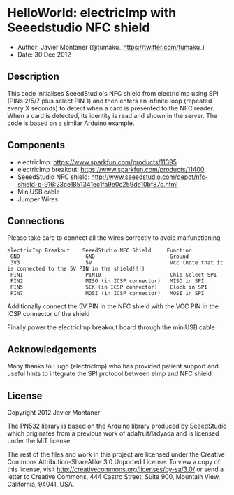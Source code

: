 HelloWorld: electricImp with Seeedstudio NFC shield
====================================================
- Author: Javier Montaner (@tumaku_ https://twitter.com/tumaku_)
- Date: 30 Dec 2012



Description
---------------
This code initialises SeeedStudio's NFC shield from electricImp using SPI (PINs 2/5/7 plus select PIN 1) and then enters an infinite loop (repeated every X seconds) to detect when a card is presented to the NFC reader. 
When a card is detected, its identity is read and shown in the server. 
The code is based on a similar Arduino example.

Components
-----------
- electricImp: https://www.sparkfun.com/products/11395
- electricImp breakout: https://www.sparkfun.com/products/11400
- SeeedStudio NFC shield: http://www.seeedstudio.com/depot/nfc-shield-p-916:23ce1851341ec1fa9e0c259de10bf87c.html
- MiniUSB cable
- Jumper Wires

Connections
------------
Please take care to connect all the wires correctly to avoid malfunctioning

    electricImp Breakout    SeeedStudio NFC Shield     Function
     GND                     GND                        Ground
     3V3                     5V                         Vcc (note that it is connected to the 5V PIN in the shield!!!)
     PIN1                    PIN10                      Chip Select SPI
     PIN2                    MISO (in ICSP connector)   MISO in SPI
     PIN5                    SCK (in ICSP connector)    Clock in SPI
     PIN7                    MOSI (in ICSP connector)   MOSI in SPI

Additionally connect the 5V PIN in the NFC shield with the VCC PIN in the ICSP connector of the shield

Finally power the electricImp breakout board through the miniUSB cable

Acknowledgements
----------------
Many thanks to Hugo (electricImp) who has provided patient support and useful hints to integrate the SPI protocol between eImp and NFC shield

License 
--------
Copyright 2012 Javier Montaner

The PN532 library is based on the Arduino library produced by SeeedStudio which originates from a previous work of adafruit/ladyada and is licensed under the MIT license.

The rest of the files and work in this project are licensed under the Creative Commons Attribution-ShareAlike 3.0 Unported License. 
To view a copy of this license, visit http://creativecommons.org/licenses/by-sa/3.0/ or send a letter to Creative Commons, 444 Castro Street, Suite 900, Mountain View, California, 94041, USA.
